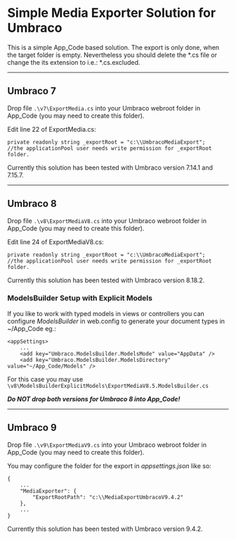 # Simple Media Exporter Solution for Umbraco
This is a simple App_Code based solution. The export is only done, when the target folder is empty. Nevertheless you should delete the *.cs file or change the its extension to i.e.: *.cs.excluded.

---

## Umbraco 7
Drop file ```.\v7\ExportMedia.cs``` into your Umbraco webroot folder in App_Code (you may need to create this folder).

Edit line 22 of ExportMedia.cs: 
```
private readonly string _exportRoot = "c:\\UmbracoMediaExport";
//the applicationPool user needs write permission for _exportRoot folder.
```
Currently this solution has been tested with Umbraco version 7.14.1 and 7.15.7.

---

## Umbraco 8
Drop file ```.\v8\ExportMediaV8.cs``` into your Umbraco webroot folder in App_Code (you may need to create this folder).

Edit line 24 of ExportMediaV8.cs: 
```
private readonly string _exportRoot = "c:\\UmbracoMediaExport";
//the applicationPool user needs write permission for _exportRoot folder.
```
Currently this solution has been tested with Umbraco version 8.18.2.

### ModelsBuilder Setup with Explicit Models
If you like to work with typed models in views or controllers you can configure _ModelsBuilder_ in web.config to generate your document types in ~/App_Code eg.:

```
<appSettings>
    ...
    <add key="Umbraco.ModelsBuilder.ModelsMode" value="AppData" />
	<add key="Umbraco.ModelsBuilder.ModelsDirectory" value="~/App_Code/Models" />
```
For this case you may use ```\v8\ModelsBuilderExplicitModels\ExportMediaV8.5.ModelsBuilder.cs``` 

___Do NOT drop both versions for Umbraco 8 into App_Code!___

---

## Umbraco 9
Drop file ```.\v9\ExportMediaV9.cs``` into your Umbraco webroot folder in App_Code (you may need to create this folder).

You may configure the folder for the export in _appsettings.json_ like so:
```
{
    ...
    "MediaExporter": {
        "ExportRootPath": "c:\\MediaExportUmbracoV9.4.2"
    },
    ...
}
```

Currently this solution has been tested with Umbraco version 9.4.2.